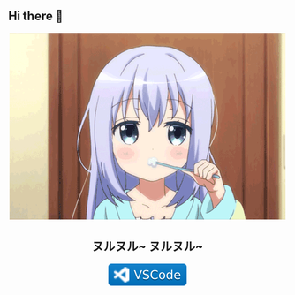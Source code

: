 ## Hi there 👋
<div align="center">
<img src="https://raw.githubusercontent.com/sryeooo/sryeooo/main/KafuuChino.gif" height="" />
<br>

## ヌルヌル~ ヌルヌル~
![](https://raw.githubusercontent.com/sryeooo/sryeooo/main/vscode.svg) 
</div>
<!--
**sryeooo/sryeooo** is a ✨ _special_ ✨ repository because its `README.md` (this file) appears on your GitHub profile.

Here are some ideas to get you started:

- 🔭 I’m currently working on ...
- 🌱 I’m currently learning ...
- 👯 I’m looking to collaborate on ...
- 🤔 I’m looking for help with ...
- 💬 Ask me about ...
- 📫 How to reach me: ...
- 😄 Pronouns: ...
- ⚡ Fun fact: ...
-->
